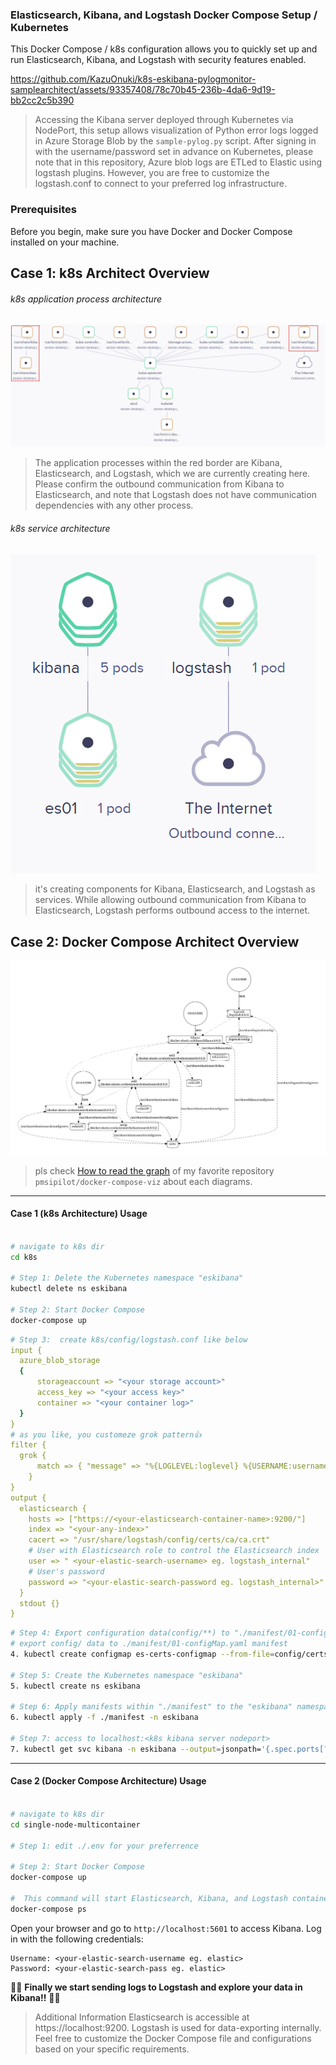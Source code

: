 ﻿### Elasticsearch, Kibana, and Logstash Docker Compose Setup / Kubernetes
This Docker Compose / k8s configuration allows you to quickly set up and run Elasticsearch, Kibana, and Logstash with security features enabled.

https://github.com/KazuOnuki/k8s-eskibana-pylogmonitor-samplearchitect/assets/93357408/78c70b45-236b-4da6-9d19-bb2cc2c5b390
> Accessing the Kibana server deployed through Kubernetes via NodePort, this setup allows visualization of Python error logs logged in Azure Storage Blob by the `sample-pylog.py` script. After signing in with the username/password set in advance on Kubernetes, please note that in this repository, Azure blob logs are ETLed to Elastic using logstash plugins. However, you are free to customize the logstash.conf to connect to your preferred log infrastructure.

### Prerequisites
Before you begin, make sure you have Docker and Docker Compose installed on your machine.

## Case 1: k8s Architect Overview
###### k8s application process architecture 
<img src='./assets/k8s-application-process.png' />

> The application processes within the red border are Kibana, Elasticsearch, and Logstash, which we are currently creating here. Please confirm the outbound communication from Kibana to Elasticsearch, and note that Logstash does not have communication dependencies with any other process. 

###### k8s service architecture
<img src='./assets/k8s-service.png' />

> it's creating components for Kibana, Elasticsearch, and Logstash as services. While allowing outbound communication from Kibana to Elasticsearch, Logstash performs outbound access to the internet.

## Case 2: Docker Compose Architect Overview

<img src='./assets/compose-architect.png' />

> pls check [How to read the graph](https://github.com/pmsipilot/docker-compose-viz#how-to-read-the-graph) of my favorite repository `pmsipilot/docker-compose-viz` about each diagrams.

-----
#### Case 1 (k8s Architecture) Usage
```bash

# navigate to k8s dir
cd k8s

# Step 1: Delete the Kubernetes namespace "eskibana"
kubectl delete ns eskibana

# Step 2: Start Docker Compose
docker-compose up
```

```yaml
# Step 3:  create k8s/config/logstash.conf like below
input {
  azure_blob_storage
  {
      storageaccount => "<your storage account>"
      access_key => "<your access key>"
      container => "<your container log>"
  }
}
# as you like, you customeze grok pattern👍
filter {
  grok {
      match => { "message" => "%{LOGLEVEL:loglevel} %{USERNAME:username} %{TIMESTAMP_ISO8601:timestamp} %{GREEDYDATA:message}" }
    }
}
output {
  elasticsearch {
    hosts => ["https://<your-elasticsearch-container-name>:9200/"]
    index => "<your-any-index>"
    cacert => "/usr/share/logstash/config/certs/ca/ca.crt"
    # User with Elasticsearch role to control the Elasticsearch index
    user => " <your-elastic-search-username> eg. logstash_internal"
    # User's password
    password => "<your-elastic-search-password eg. logstash_internal>" 
  }
  stdout {}
}
```

```bash
# Step 4: Export configuration data(config/**) to "./manifest/01-configMap.yaml"
# export config/ data to ./manifest/01-configMap.yaml manifest
4. kubectl create configmap es-certs-configmap --from-file=config/certs/ca.zip --from-file=config/certs/certs.zip --from-file=config/certs/instances.yml --from-file=config/certs/es01/es01.crt --from-file=config/certs/es01/es01.key --from-file=config/certs/ca/ca.crt --from-file=config/certs/ca/ca.key --from-file=config/kibana.yml --from-file=config/logstash.conf --from-file=config/logstash.yml --dry-run=client -o yaml > ./manifest/01-configMap.yaml

# Step 5: Create the Kubernetes namespace "eskibana"
5. kubectl create ns eskibana

# Step 6: Apply manifests within "./manifest" to the "eskibana" namespace
6. kubectl apply -f ./manifest -n eskibana

# Step 7: access to localhost:<k8s kibana server nodeport>
7. kubectl get svc kibana -n eskibana --output=jsonpath='{.spec.ports[?(@.port==5601)].nodePort}'| xargs -I {} sh -c 'python ./sample-pylog.py && start http://localhost:{}'
```

--------

#### Case 2 (Docker Compose Architecture) Usage
```bash

# navigate to k8s dir
cd single-node-multicontainer

# Step 1: edit ./.env for your preferrence

# Step 2: Start Docker Compose
docker-compose up

#  This command will start Elasticsearch, Kibana, and Logstash containers.
docker-compose ps
```

Open your browser and go to `http://localhost:5601` to access Kibana.
Log in with the following credentials:
```env
Username: <your-elastic-search-username eg. elastic>
Password: <your-elastic-search-pass eg. elastic>
```

🎊🎊 **Finally we start sending logs to Logstash and explore your data in Kibana!!** 🎊🎊

>Additional Information
Elasticsearch is accessible at https://localhost:9200.
Logstash is used for data-exporting internally.
Feel free to customize the Docker Compose file and configurations based on your specific requirements.
